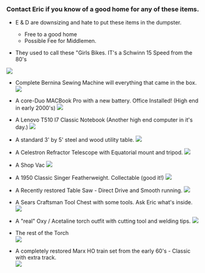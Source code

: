 ### Contact Eric if you know of a good home for any of these items.
-  E & D  are downsizing and hate to put these items in the dumpster.
   -  Free to a good home
   -  Possible Fee for Middlemen.

- They used to call these "Girls Bikes.  IT's a Schwinn 15 Speed from the 80's 

<a href="./GoodPics/Bike.jpg"> <img src="./GoodPics/ThumbNails/Bike.jpg"> </a> </br>

-  Complete Bernina Sewing Machine will everything that came in the box.   
<a href="./GoodPics/Bernina.jpg"> <img src="./GoodPics/ThumbNails/Bernina.jpg"> </a> </br>
   
-  A core-Duo MACBook Pro with a new battery.  Office Installed!  (High end in early 2000's)
<a href="./GoodPics/Mac-Pro.jpg"> <img src="./GoodPics/ThumbNails/Mac-Pro.jpg"> </a> </br>
   
-  A Lenovo  T510 I7 Classic Notebook  (Another high end computer in it's day.)
<a href="./GoodPics/T510.jpg"> <img src="./GoodPics/ThumbNails/T510.jpg"> </a> </br>
   
-  A standard 3' by 5' steel and wood utility table.
<a href="./GoodPics/Table.png"> <img src="./GoodPics/ThumbNails/Table.jpg"> </a> </br>
   
- A Celestron Refractor Telescope with Equatorial mount and tripod.
<a href="./GoodPics/Telescope-1.jpg"> <img src="./GoodPics/ThumbNails/Telescope-1.jpg"> </a> </br>
  
-  A Shop Vac 
<a href="./GoodPics/Shop-Vac.jpg"> <img src="./GoodPics/ThumbNails/Shop-Vac.jpg"> </a> </br>
   
- A 1950 Classic Singer Featherweight.  Collectable (good it!)
<a href="./GoodPics/Singer.jpg"> <img src="./GoodPics/ThumbNails/Singer.jpg"> </a> </br>
   
- A Recently restored Table Saw - Direct Drive and Smooth running.
<a href="./GoodPics/Table-Saw.jpg"> <img src="./GoodPics/ThumbNails/Table-Saw.jpg"> </a> </br>
  
-  A Sears Craftsman Tool Chest with some tools.  Ask Eric what's inside. 
<a href="./GoodPics/Tool-Cabinet-1.jpg"> <img src="./GoodPics/ThumbNails/Tool-Cabinet-1.jpg"> </a> </br>
   
-  A "real" Oxy / Acetaline torch outfit with cutting tool and welding tips.
<a href="./GoodPics/Torch-2.jpg"> <img src="./GoodPics/ThumbNails/Torch-2.jpg"> </a> </br>

-  The rest of the Torch   
<a href="./GoodPics/Torch.jpg"> <img src="./GoodPics/ThumbNails/Torch.jpg"> </a> </br>

-  A completely restored Marx HO train set from the early 60's -  Classic with extra track.   
<a href="./GoodPics/Train.jpg"> <img src="./GoodPics/ThumbNails/Train.jpg"> </a> </br>
